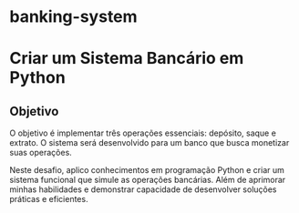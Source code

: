 # banking-system

# Criar um Sistema Bancário em Python 

## Objetivo
O objetivo é implementar três operações essenciais: depósito, saque e extrato. O sistema será desenvolvido para um banco que busca monetizar suas operações.


Neste desafio, aplico conhecimentos em programação Python e criar um sistema funcional que simule as operações bancárias. Além de aprimorar minhas habilidades e demonstrar capacidade de desenvolver soluções práticas e eficientes.
